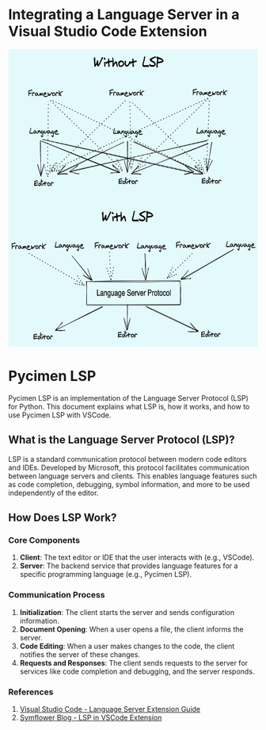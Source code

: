 # Integrating a Language Server in a Visual Studio Code Extension

<img src="image.png" alt="alt text" width="900" height="600">

# Pycimen LSP

Pycimen LSP is an implementation of the Language Server Protocol (LSP) for Python. This document explains what LSP is, how it works, and how to use Pycimen LSP with VSCode.

## What is the Language Server Protocol (LSP)?

LSP is a standard communication protocol between modern code editors and IDEs. Developed by Microsoft, this protocol facilitates communication between language servers and clients. This enables language features such as code completion, debugging, symbol information, and more to be used independently of the editor.

## How Does LSP Work?

### Core Components

1. **Client**: The text editor or IDE that the user interacts with (e.g., VSCode).
2. **Server**: The backend service that provides language features for a specific programming language (e.g., Pycimen LSP).

### Communication Process

1. **Initialization**: The client starts the server and sends configuration information.
2. **Document Opening**: When a user opens a file, the client informs the server.
3. **Code Editing**: When a user makes changes to the code, the client notifies the server of these changes.
4. **Requests and Responses**: The client sends requests to the server for services like code completion and debugging, and the server responds.

### References

1. [Visual Studio Code - Language Server Extension Guide](https://code.visualstudio.com/api/language-extensions/language-server-extension-guide)
2. [Symflower Blog - LSP in VSCode Extension](https://symflower.com/en/company/blog/2022/lsp-in-vscode-extension/)


